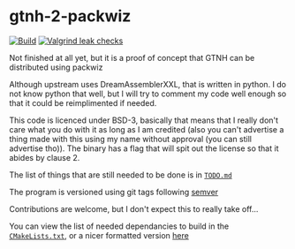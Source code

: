 # gtnh-2-packwiz
[![Build](https://github.com/p1x3l101-10/gtnh-2-packwiz/actions/workflows/build.yml/badge.svg)](https://github.com/p1x3l101-10/gtnh-2-packwiz/actions/workflows/build.yml) [![Valgrind leak checks](https://github.com/p1x3l101-10/gtnh-2-packwiz/actions/workflows/valgrind.yml/badge.svg)](https://github.com/p1x3l101-10/gtnh-2-packwiz/actions/workflows/valgrind.yml)

Not finished at all yet, but it is a proof of concept that GTNH can be distributed using packwiz

Although upstream uses DreamAssemblerXXL, that is written in python. I do not know python that well, but I will try to comment my code well enough so that it could be reimplimented if needed.

This code is licenced under BSD-3, basically that means that I really don't care what you do with it as long as I am credited (also you can't advertise a thing made with this using my name without approval (you can still advertise tho)). The binary has a flag that will spit out the license so that it abides by clause 2.

The list of things that are still needed to be done is in [`TODO.md`](./TODO.md)

The program is versioned using git tags following [semver](https://semver.org/)

Contributions are welcome, but I don't expect this to really take off...

You can view the list of needed dependancies to build in the [`CMakeLists.txt`](./CMakeLists.txt), or a nicer formatted version [here](./DEPENDANCIES.md)